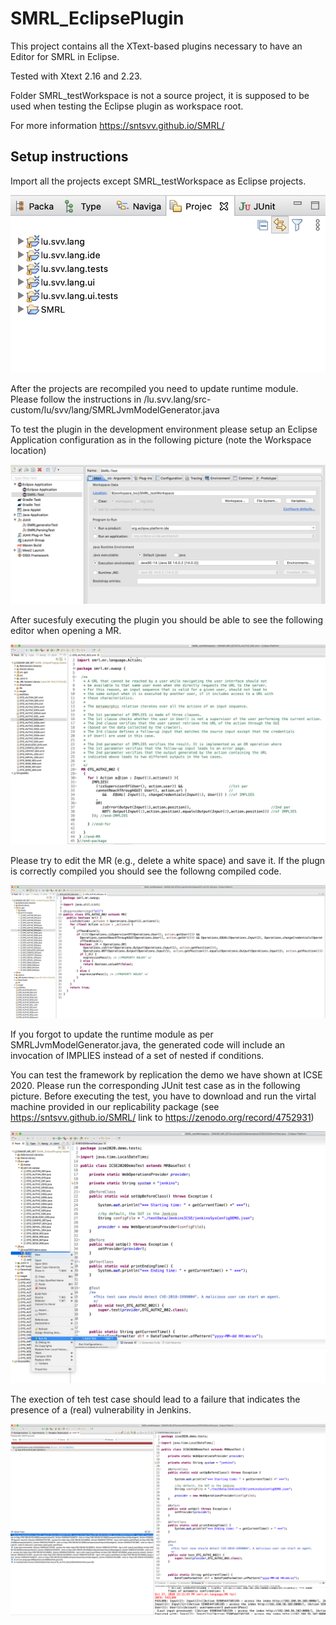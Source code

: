 # SMRL_EclipsePlugin

This project contains all the XText-based plugins necessary to have an Editor for SMRL in Eclipse.

Tested with Xtext 2.16 and 2.23.

Folder SMRL_testWorkspace is not a source project, it is supposed to be used when testing the Eclipse plugin as workspace root.


For more information https://sntsvv.github.io/SMRL/

## Setup instructions 

Import all the projects except SMRL_testWorkspace as Eclipse projects.

![SMRL Workspace Configuration](/Documentation/images/SMRL_WorkspaceSetup.png)


After the projects are recompiled you need to update runtime module. Please follow the instructions in /lu.svv.lang/src-custom/lu/svv/lang/SMRLJvmModelGenerator.java

To test the plugin in the development environment please setup an Eclipse Application configuration as in the following picture (note the Workspace location)

![SMRL Test Configuration](/Documentation/images/SMRL_EclipsePlugin_TestConfiguration.png)

After sucesfuly executing the plugin you should be able to see the following editor when opening a MR.

![SMRL Editor](/Documentation/images/SMRL_Editor.png)

Please try to edit the MR (e.g., delete a white space) and save it. If the plugn is correctly compiled you should see the followng compiled code. 

![SMRL Generated Code](/Documentation/images/SMRL_GeneratedCode.png)

If you forgot to update the runtime module as per SMRLJvmModelGenerator.java, the generated code will include an invocation of IMPLIES instead of a set of nested if conditions.


You can test the framework by replication the demo we have shown at ICSE 2020. Please run the corresponding JUnit test case as in the following picture.
Before executing the test, you have to download and run the virtal machine provided in our replicability package (see https://sntsvv.github.io/SMRL/ link to https://zenodo.org/record/4752931)

![SMRL Executing JUnit Test](/Documentation/images/SMRL_Test.png)

The exection of teh test case should lead to a failure that indicates the presence of a (real) vulnerability in Jenkins.

![SMRL Test Execution Result](/Documentation/images/SMRL_TestExecution.png)

